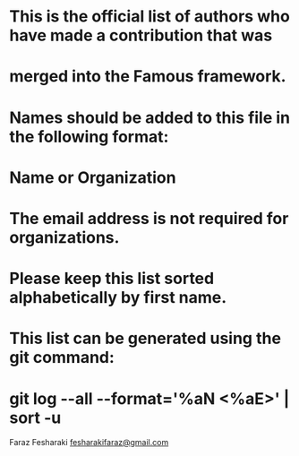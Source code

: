 # This is the official list of authors who have made a contribution that was
# merged into the Famous framework.
#
# Names should be added to this file in the following format:
#
#   Name or Organization <email address>
#
# The email address is not required for organizations.
#
# Please keep this list sorted alphabetically by first name.
# This list can be generated using the git command:
# git log --all --format='%aN <%aE>' | sort -u

Faraz Fesharaki <fesharakifaraz@gmail.com>